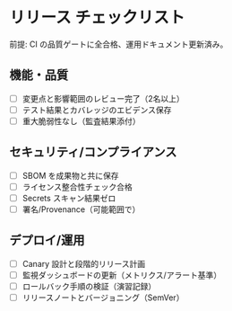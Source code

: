 # リリース チェックリスト

前提: CI の品質ゲートに全合格、運用ドキュメント更新済み。

## 機能・品質
- [ ] 変更点と影響範囲のレビュー完了（2名以上）
- [ ] テスト結果とカバレッジのエビデンス保存
- [ ] 重大脆弱性なし（監査結果添付）

## セキュリティ/コンプライアンス
- [ ] SBOM を成果物と共に保存
- [ ] ライセンス整合性チェック合格
- [ ] Secrets スキャン結果ゼロ
- [ ] 署名/Provenance（可能範囲で）

## デプロイ/運用
- [ ] Canary 設計と段階的リリース計画
- [ ] 監視ダッシュボードの更新（メトリクス/アラート基準）
- [ ] ロールバック手順の検証（演習記録）
- [ ] リリースノートとバージョニング（SemVer）